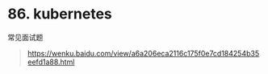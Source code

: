 # 86. kubernetes
  常见面试题
 > https://wenku.baidu.com/view/a6a206eca2116c175f0e7cd184254b35eefd1a88.html
